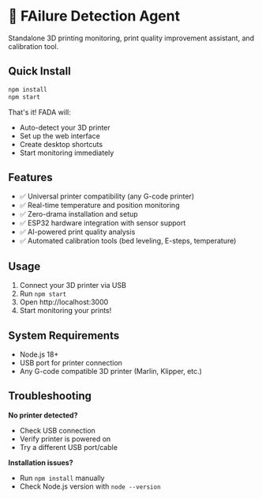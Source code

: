 # 🦎 FAilure Detection Agent

Standalone 3D printing monitoring, print quality improvement assistant, and calibration tool.

## Quick Install

```bash
npm install
npm start
```

That's it! FADA will:
- Auto-detect your 3D printer
- Set up the web interface 
- Create desktop shortcuts
- Start monitoring immediately

## Features

- ✅ Universal printer compatibility (any G-code printer)
- ✅ Real-time temperature and position monitoring
- ✅ Zero-drama installation and setup
- ✅ ESP32 hardware integration with sensor support
- ✅ AI-powered print quality analysis
- ✅ Automated calibration tools (bed leveling, E-steps, temperature)

## Usage

1. Connect your 3D printer via USB
2. Run `npm start`
3. Open http://localhost:3000
4. Start monitoring your prints!

## System Requirements

- Node.js 18+
- USB port for printer connection
- Any G-code compatible 3D printer (Marlin, Klipper, etc.)

## Troubleshooting

**No printer detected?**
- Check USB connection
- Verify printer is powered on
- Try a different USB port/cable

**Installation issues?**
- Run `npm install` manually
- Check Node.js version with `node --version`
